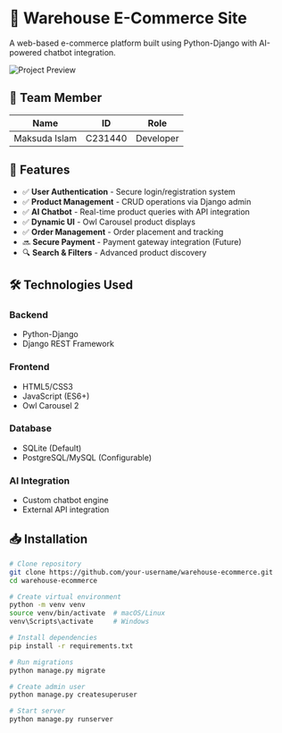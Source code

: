 # 🏪 Warehouse E-Commerce Site

A web-based e-commerce platform built using Python-Django with AI-powered chatbot integration.

![Project Preview](screenshots/preview.gif) <!-- Replace with actual screenshots -->

## 👥 Team Member
| Name          | ID      | Role       |
|---------------|---------|------------|
| Maksuda Islam | C231440 | Developer  |

## 🚀 Features
- ✅ **User Authentication** - Secure login/registration system
- ✅ **Product Management** - CRUD operations via Django admin
- ✅ **AI Chatbot** - Real-time product queries with API integration
- ✅ **Dynamic UI** - Owl Carousel product displays
- ✅ **Order Management** - Order placement and tracking
- 🔜 **Secure Payment** - Payment gateway integration (Future)
- 🔍 **Search & Filters** - Advanced product discovery

## 🛠️ Technologies Used
### Backend
- Python-Django
- Django REST Framework

### Frontend
- HTML5/CSS3
- JavaScript (ES6+)
- Owl Carousel 2

### Database
- SQLite (Default)
- PostgreSQL/MySQL (Configurable)

### AI Integration
- Custom chatbot engine
- External API integration

## 📥 Installation
```bash
# Clone repository
git clone https://github.com/your-username/warehouse-ecommerce.git
cd warehouse-ecommerce

# Create virtual environment
python -m venv venv
source venv/bin/activate  # macOS/Linux
venv\Scripts\activate     # Windows

# Install dependencies
pip install -r requirements.txt

# Run migrations
python manage.py migrate

# Create admin user
python manage.py createsuperuser

# Start server
python manage.py runserver
